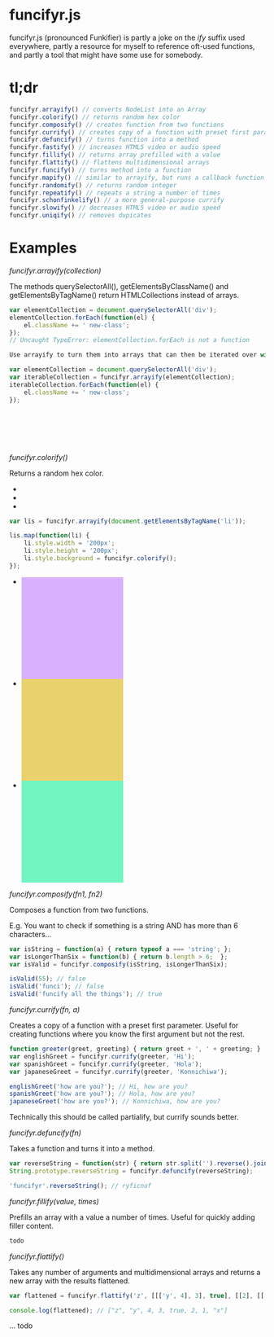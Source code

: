 # funcifyr.js 
funcifyr.js (pronounced Funkifier) is partly a joke on the *ify* suffix used everywhere, partly a resource for myself to reference oft-used functions, and partly a tool that might have some use for somebody.

# tl;dr
```javascript
funcifyr.arrayify() // converts NodeList into an Array
funcifyr.colorify() // returns random hex color
funcifyr.composify() // creates function from two functions
funcifyr.currify() // creates copy of a function with preset first parameter
funcifyr.defuncify() // turns function into a method
funcifyr.fastify() // increases HTML5 video or audio speed
funcifyr.fillify() // returns array prefilled with a value
funcifyr.flattify() // flattens multidimensional arrays
funcifyr.funcify() // turns method into a function
funcifyr.mapify() // similar to arrayify, but runs a callback function on an unmappable collection
funcifyr.randomify() // returns random integer 
funcifyr.repeatify() // repeats a string a number of times
funcifyr.schonfinkelify() // a more general-purpose currify
funcifyr.slowify() // decreases HTML5 video or audio speed
funcifyr.uniqify() // removes dupicates
```

# Examples
*funcifyr.arrayify(collection)*

The methods querySelectorAll(), getElementsByClassName() and getElementsByTagName() return HTMLCollections instead of arrays.

<div class="one"></div>
<div class="two"></div>
<div class="three"></div>

```javascript
var elementCollection = document.querySelectorAll('div');
elementCollection.forEach(function(el) { 
	el.className += ' new-class';
});
// Uncaught TypeError: elementCollection.forEach is not a function
```

```javascript
Use arrayify to turn them into arrays that can then be iterated over with .forEach, .map, .filter, etc. 

var elementCollection = document.querySelectorAll('div');
var iterableCollection = funcifyr.arrayify(elementCollection);
iterableCollection.forEach(function(el) { 
	el.className += ' new-class';
});
```
<div class="one new-class"></div>
<div class=​"two new-class">​</div>​
<div class=​"three new-class">​</div>​


*funcifyr.colorify()*

Returns a random hex color.

<ul>
	<li></li>
	<li></li>
	<li></li>
</ul>

```javascript
var lis = funcifyr.arrayify(document.getElementsByTagName('li'));

lis.map(function(li) {
	li.style.width = '200px';
	li.style.height = '200px';
	li.style.background = funcifyr.colorify();
});
```
<ul>
	<li style="width: 200px; height: 200px; background: #D8B0FE;"></li>
	<li style="width: 200px; height: 200px; background: #E9D26D;"></li>
	<li style="width: 200px; height: 200px; background: #70F5C1;"></li>
</ul>


*funcifyr.composify(fn1, fn2)*

Composes a function from two functions. 

E.g. You want to check if something is a string AND has more than 6 characters...

```javascript
var isString = function(a) { return typeof a === 'string'; };
var isLongerThanSix = function(b) { return b.length > 6;  };
var isValid = funcifyr.composify(isString, isLongerThanSix);

isValid(55); // false
isValid('funci'); // false
isValid('funcify all the things'); // true
```


*funcifyr.currify(fn, a)*

Creates a copy of a function with a preset first parameter. Useful for creating functions where you know the first argument but not the rest.

```javascript
function greeter(greet, greeting) { return greet + ', ' + greeting; }
var englishGreet = funcifyr.currify(greeter, 'Hi');
var spanishGreet = funcifyr.currify(greeter, 'Hola');
var japaneseGreet = funcifyr.currify(greeter, 'Konnichiwa');

englishGreet('how are you?'); // Hi, how are you?
spanishGreet('how are you?'); // Hola, how are you?
japaneseGreet('how are you?'); // Konnichiwa, how are you?
```
Technically this should be called partialify, but currify sounds better.


*funcifyr.defuncify(fn)*

Takes a function and turns it into a method.

```javascript
var reverseString = function(str) { return str.split('').reverse().join(''); };
String.prototype.reverseString = funcifyr.defuncify(reverseString);

'funcifyr'.reverseString(); // ryficnuf
```


*funcifyr.fillify(value, times)*

Prefills an array with a value a number of times. Useful for quickly adding filler content.

```javascript
todo
```


*funcifyr.flattify()*

Takes any number of arguments and multidimensional arrays and returns a new array with the results flattened.


```javascript
var flattened = funcifyr.flattify('z', [[['y', 4], 3], true], [[2], [[[[[1]]]]], ['x']]);

console.log(flattened); // ["z", "y", 4, 3, true, 2, 1, "x"]
```

... todo